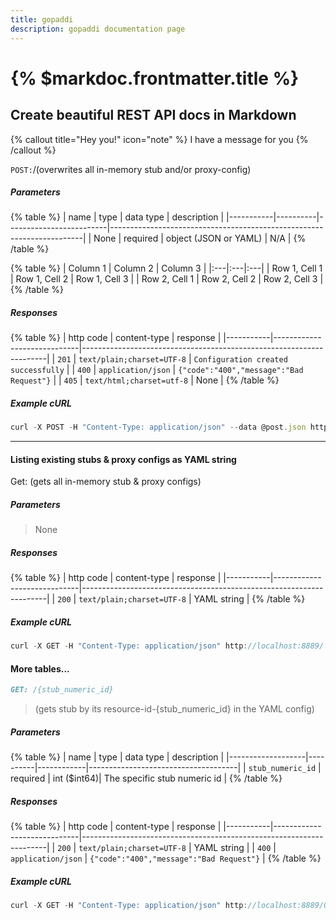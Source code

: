 ```yaml
---
title: gopaddi
description: gopaddi documentation page
---
```


# {% $markdoc.frontmatter.title %}

## Create beautiful REST API docs in Markdown

{% callout title="Hey you!" icon="note" %}
I have a message for you
{% /callout %}

`POST:`/(overwrites all in-memory stub and/or proxy-config)

##### Parameters

{% table %}
| name      | type     | data type               | description                                                           |
|-----------|----------|-------------------------|-----------------------------------------------------------------------|
| None      | required | object (JSON or YAML)   | N/A  |
{% /table %}

{% table %}
| Column 1 | Column 2 | Column 3 |
|:---|:---|:---|
| Row 1, Cell 1 | Row 1, Cell 2 | Row 1, Cell 3 |
| Row 2, Cell 1 | Row 2, Cell 2 | Row 2, Cell 3 |
{% /table %}

##### Responses

{% table %}
| http code | content-type                | response                                                            |
|-----------|-----------------------------|---------------------------------------------------------------------|
| `201`     | `text/plain;charset=UTF-8`  | `Configuration created successfully`                                |
| `400`     | `application/json`          | `{"code":"400","message":"Bad Request"}`                            |
| `405`     | `text/html;charset=utf-8`   | None                                                                |
{% /table %}

##### Example cURL

 ```javascript
curl -X POST -H "Content-Type: application/json" --data @post.json http://localhost:8889/
```

---

#### Listing existing stubs & proxy configs as YAML string

Get: (gets all in-memory stub & proxy configs)

##### Parameters

> None

##### Responses

{% table %}
| http code | content-type                | response                                                            |
|-----------|-----------------------------|---------------------------------------------------------------------|
| `200`     | `text/plain;charset=UTF-8`  | YAML string                                                         |
{% /table %}

##### Example cURL

```javascript
curl -X GET -H "Content-Type: application/json" http://localhost:8889/
```

#### More tables...



```markdown
GET: /{stub_numeric_id}
```

> (gets stub by its resource-id-{stub_numeric_id} in the YAML config)

##### Parameters

{% table %}
| name              | type     | data type  | description                         |
|-------------------|----------|------------|-------------------------------------|
| `stub_numeric_id` | required | int ($int64)| The specific stub numeric id        |
{% /table %}

##### Responses

{% table %}
| http code | content-type                | response                                                            |
|-----------|-----------------------------|---------------------------------------------------------------------|
| `200`     | `text/plain;charset=UTF-8`  | YAML string                                                         |
| `400`     | `application/json`          | `{"code":"400","message":"Bad Request"}`                            |
{% /table %}

##### Example cURL

```javascript
curl -X GET -H "Content-Type: application/json" http://localhost:8889/0
```